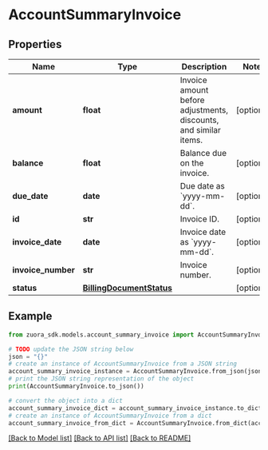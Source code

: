 # AccountSummaryInvoice


## Properties

Name | Type | Description | Notes
------------ | ------------- | ------------- | -------------
**amount** | **float** | Invoice amount before adjustments, discounts, and similar items.  | [optional] 
**balance** | **float** | Balance due on the invoice.  | [optional] 
**due_date** | **date** | Due date as &#x60;yyyy-mm-dd&#x60;.  | [optional] 
**id** | **str** | Invoice ID.  | [optional] 
**invoice_date** | **date** | Invoice date as &#x60;yyyy-mm-dd&#x60;.  | [optional] 
**invoice_number** | **str** | Invoice number.  | [optional] 
**status** | [**BillingDocumentStatus**](BillingDocumentStatus.md) |  | [optional] 

## Example

```python
from zuora_sdk.models.account_summary_invoice import AccountSummaryInvoice

# TODO update the JSON string below
json = "{}"
# create an instance of AccountSummaryInvoice from a JSON string
account_summary_invoice_instance = AccountSummaryInvoice.from_json(json)
# print the JSON string representation of the object
print(AccountSummaryInvoice.to_json())

# convert the object into a dict
account_summary_invoice_dict = account_summary_invoice_instance.to_dict()
# create an instance of AccountSummaryInvoice from a dict
account_summary_invoice_from_dict = AccountSummaryInvoice.from_dict(account_summary_invoice_dict)
```
[[Back to Model list]](../README.md#documentation-for-models) [[Back to API list]](../README.md#documentation-for-api-endpoints) [[Back to README]](../README.md)


